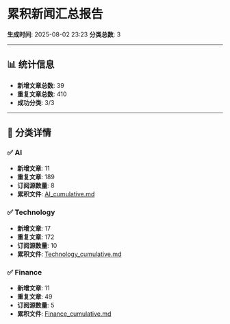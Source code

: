 # 累积新闻汇总报告

**生成时间**: 2025-08-02 23:23
**分类总数**: 3

---

## 📊 统计信息

- **新增文章总数**: 39
- **重复文章总数**: 410
- **成功分类**: 3/3

---

## 📂 分类详情

### ✅ AI
- **新增文章**: 11
- **重复文章**: 189
- **订阅源数量**: 8
- **累积文件**: [AI_cumulative.md](./AI_cumulative.md)

### ✅ Technology
- **新增文章**: 17
- **重复文章**: 172
- **订阅源数量**: 10
- **累积文件**: [Technology_cumulative.md](./Technology_cumulative.md)

### ✅ Finance
- **新增文章**: 11
- **重复文章**: 49
- **订阅源数量**: 5
- **累积文件**: [Finance_cumulative.md](./Finance_cumulative.md)
